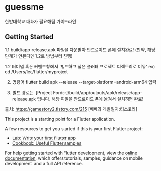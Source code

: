 # guessme

한밭대학교 대화가 필요해팀 가이드라인

## Getting Started

1.1 build/app-release.apk 파일을 다운받아 안드로이드 폰에 설치완료! (만약, 해당 단계가 안된다면 1.2로 방법부터 진행)

1.2 터미널 혹은 커맨드창에서 '빌드하고 싶은 플러터 프로젝트 디렉토리로 이동'
ex) cd /Users/lee/flutter/myproject
 

2. 명령어 flutter build apk --release --target-platform=android-arm64 입력
 

3. 빌드 경로는  [Project Forder]/build/app/outputs/apk/release/app-release.apk 입니다. 해당 파일을 안드로이드 폰에 옮겨서 설치하면 완료!


출처: https://gamestory2.tistory.com/215 [베베의 개발일지:티스토리]


This project is a starting point for a Flutter application.

A few resources to get you started if this is your first Flutter project:

- [Lab: Write your first Flutter app](https://docs.flutter.dev/get-started/codelab)
- [Cookbook: Useful Flutter samples](https://docs.flutter.dev/cookbook)

For help getting started with Flutter development, view the
[online documentation](https://docs.flutter.dev/), which offers tutorials,
samples, guidance on mobile development, and a full API reference.
